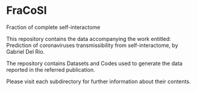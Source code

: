 # FraCoSI
Fraction of complete self-interactome


This repository contains the data accompanying the work entitled: Prediction of coronaviruses transmissibility from self-interactome, by Gabriel Del Rio.

The repository contains Datasets and Codes used to generate the data reported in the referred publication.

Please visit each subdirectory for further information about their contents.
